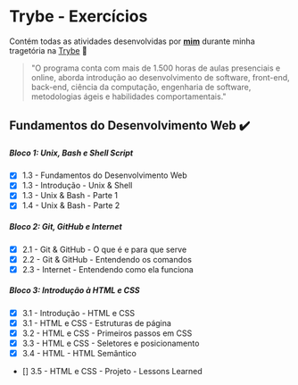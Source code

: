 # Trybe - Exercícios

Contém todas as atividades desenvolvidas por __[mim](https://www.linkedin.com/in/ramond-falc%C3%A3o-b528a1206/)__ durante minha tragetória na [Trybe](https://www.betrybe.com/) :rocket:

>"O programa conta com mais de 1.500 horas de aulas presenciais e online, aborda introdução ao desenvolvimento de software, front-end, back-end, ciência da computação, engenharia de software, metodologias ágeis e habilidades comportamentais."

## Fundamentos do Desenvolvimento Web :heavy_check_mark:

##### Bloco 1: Unix, Bash e Shell Script
- [x] 1.3 - Fundamentos do Desenvolvimento Web
- [x] 1.3 - Introdução - Unix & Shell
- [x] 1.3 - Unix & Bash - Parte 1
- [x] 1.4 - Unix & Bash - Parte 2

##### Bloco 2: Git, GitHub e Internet
- [x] 2.1 - Git & GitHub  - O que é e para que serve
- [x] 2.2 - Git & GitHub - Entendendo os comandos
- [x] 2.3 - Internet - Entendendo como ela funciona 

##### Bloco 3: Introdução à HTML e CSS
- [x] 3.1 - Introdução - HTML e CSS
- [x] 3.1 - HTML e CSS - Estruturas de página  
- [x] 3.2 - HTML e CSS - Primeiros passos em CSS
- [x] 3.3 - HTML e CSS - Seletores e posicionamento 
- [x] 3.4 - HTML  - HTML Semântico
- [] 3.5 - HTML e CSS - Projeto - Lessons Learned